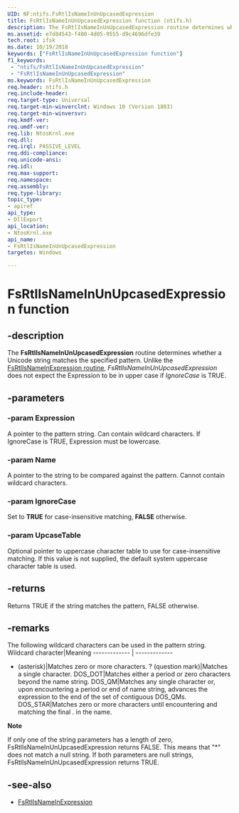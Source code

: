 ```yaml
---
UID: NF:ntifs.FsRtlIsNameInUnUpcasedExpression
title: FsRtlIsNameInUnUpcasedExpression function (ntifs.h)
description: The FsRtlIsNameInUnUpcasedExpression routine determines whether a Unicode string matches the specified pattern.
ms.assetid: e7d84543-f480-4d05-9555-d9c4696dfe39
tech.root: ifsk
ms.date: 10/19/2018
keywords: ["FsRtlIsNameInUnUpcasedExpression function"]
f1_keywords:
 - "ntifs/FsRtlIsNameInUnUpcasedExpression"
 - "FsRtlIsNameInUnUpcasedExpression"
ms.keywords: FsRtlIsNameInUnUpcasedExpression
req.header: ntifs.h
req.include-header:
req.target-type: Universal
req.target-min-winverclnt: Windows 10 (Version 1803)
req.target-min-winversvr:
req.kmdf-ver:
req.umdf-ver:
req.lib: NtosKrnl.exe
req.dll:
req.irql: PASSIVE_LEVEL
req.ddi-compliance:
req.unicode-ansi:
req.idl:
req.max-support:
req.namespace:
req.assembly:
req.type-library: 
topic_type: 
- apiref
api_type: 
- DllExport
api_location: 
- NtosKrnl.exe
api_name: 
- FsRtlIsNameInUnUpcasedExpression
targetos: Windows

---
```


# FsRtlIsNameInUnUpcasedExpression function


## -description

The **FsRtlIsNameInUnUpcasedExpression** routine determines whether a Unicode string matches the specified pattern. Unlike the [FsRtlIsNameInExpression routine](https://docs.microsoft.com/windows-hardware/drivers/ddi/ntifs/nf-ntifs-_fsrtl_advanced_fcb_header-fsrtlisnameinexpression), *FsRtlIsNameInUnUpcasedExpression* does not expect the Expression to be in upper case if *IgnoreCase* is TRUE. 

## -parameters

### -param Expression

A pointer to the pattern string. Can contain wildcard characters. If IgnoreCase is TRUE, Expression must be lowercase. 

### -param Name

A pointer to the string to be compared against the pattern. Cannot contain wildcard characters.

### -param IgnoreCase

Set to **TRUE** for case-insensitive matching, **FALSE** otherwise.

### -param UpcaseTable

Optional pointer to uppercase character table to use for case-insensitive matching. If this value is not supplied, the default system uppercase character table is used.

## -returns

Returns TRUE if the string matches the pattern, FALSE otherwise.

## -remarks

The following wildcard characters can be used in the pattern string.
Wildcard character|Meaning
------------- | -------------
* (asterisk)|Matches zero or more characters.
? (question mark)|Matches a single character.
DOS_DOT|Matches either a period or zero characters beyond the name string.
DOS_QM|Matches any single character or, upon encountering a period or end of name string, advances the expression to the end of the set of contiguous DOS_QMs.
DOS_STAR|Matches zero or more characters until encountering and matching the final . in the name.

 
**Note**  

If only one of the string parameters has a length of zero, FsRtlIsNameInUnUpcasedExpression returns FALSE. This means that "*" does not match a null string. 
If both parameters are null strings, FsRtlIsNameInUnUpcasedExpression returns TRUE.

## -see-also
- [FsRtlIsNameInExpression](https://docs.microsoft.com/windows-hardware/drivers/ddi/ntifs/nf-ntifs-_fsrtl_advanced_fcb_header-fsrtlisnameinexpression)

